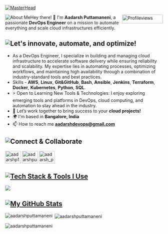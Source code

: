 [![MasterHead](https://www.linkedin.com/in/aadarshputtamaneni/overlay/background-image/)](https://rishavchanda.io)
<p>
  <span style="float: left;">
    <img src="https://img.shields.io/badge/About_Me-000000?style=for-the-badge&logoColor=white" alt="About Me"/>
  </span>
  <span style="float: aligin="left";">
    <img src="https://komarev.com/ghpvc/?username=aadarshputtamaneni&label=Profile%20views&color=f07d4c&style=plastict" align="right"alt="Profileviews" width="130" height="28"/>
  </span>
</p>


Hey there! 👋 I'm **Aadarsh Puttamaneni**, a passionate **DevOps Engineer** on a mission to automate everything and scale cloud infrastructures efficiently.  

## ![Let's innovate, automate, and optimize!](https://img.shields.io/badge/Let's%20innovate,%20automate,%20and%20optimize!-000000?style=for-the-badge&logoColor=white)
-  As a DevOps Engineer, I specialize in building and managing cloud infrastructure to accelerate software delivery while ensuring reliability and scalability. My expertise lies in automating processes, optimizing workflows, and maintaining high availability through a combination of industry-standard tools and best practices.
- Skills - **AWS**, **Linux**, **Git&GitHub**, **Bash**, **Ansible**, **Jenkins**, **Terraform**, **Docker**, **Kubernetes**, **Python**, **SQL**.
- ⚡  Open to Learning New Tools & Technologies: I enjoy exploring emerging tools and platforms in DevOps, cloud computing, and automation to stay ahead in the industry.
- 🌟 Let’s work together to bring success to your **cloud projects!**
- 🌍  I'm based in **Bangalore, India**
- 📫 How to reach me **aadarshdevops@gmail.com**
## ![Connect & Collaborate](https://img.shields.io/badge/Connect%20&%20Collaborate-black?style=for-the-badge&logoColor=white&labelColor=black)
<p align="left">
<a href="https://twitter.com/aadarshp153" target="blank"><img align="center" src="https://raw.githubusercontent.com/rahuldkjain/github-profile-readme-generator/master/src/images/icons/Social/twitter.svg" alt="aadarshp153" height="40" width="50" /></a>
<a href="https://linkedin.com/in/aadarshputtamaneni" target="blank"><img align="center" src="https://raw.githubusercontent.com/rahuldkjain/github-profile-readme-generator/master/src/images/icons/Social/linked-in-alt.svg" alt="aadarshputtamaneni" height="40" width="50" /></a>
<a href="https://instagram.com/aadarsh_puttamaneni" target="blank"><img align="center" src="https://raw.githubusercontent.com/rahuldkjain/github-profile-readme-generator/master/src/images/icons/Social/instagram.svg" alt="aadarsh_puttamaneni" height="40" width="50" /></a>
</p>

## [![Tech Stack & Tools I Use](https://img.shields.io/badge/Tech_Stack_%26_Tools_I_Use-000000?style=for-the-badge&logo=tools&logoColor=white)](https://github.com/NotHarshhaa)
<p align="left">
  <a href="https://skillicons.dev">
    <img src="https://skillicons.dev/icons?i=aws,linux,git,github,bash,ansible,jenkins,terraform,docker,kubernetes,python"/>
  </a>
</p>
 
## [![My GitHub Stats](https://img.shields.io/badge/My_GitHub_Stats-000000?style=for-the-badge&logoColor=white)](https://github.com/NotHarshhaa)

<p><img align="left" src="https://github-readme-stats.vercel.app/api/top-langs?username=aadarshputtamaneni&show_icons=true&locale=en&layout=compact&theme=radical" alt="aadarshputtamaneni" /></p>

<p>&nbsp;<img align="center" src="https://github-readme-stats.vercel.app/api?username=aadarshputtamaneni&show_icons=true&locale=en&layout=compact&theme=radical" alt="aadarshputtamaneni" /></p>

<p><img align="center" src="https://github-readme-streak-stats.herokuapp.com/?user=aadarshputtamaneni&show_icons=true&locale=en&layout=compact&theme=radical" alt="aadarshputtamaneni" /></p>

